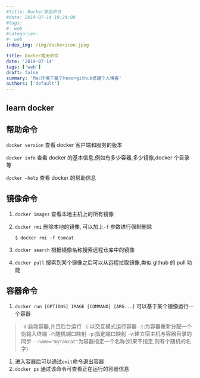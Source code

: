 ```yaml
---
#title: Docker常用命令
#date: 2019-07-14 19:24:00
#tags:
#- web
#categories:
#- web
index_img: /img/dockericon.jpeg

title: Docker常用命令
date: '2019-07-14'
tags: ['web']
draft: false
summary: 'Mac环境下基于hexo+github搭建个人博客'
authors: ['default']
---
```


## learn docker

## 帮助命令

`docker version` 查看 docker 客户端和服务的版本

`docker info` 查看 docker 的基本信息,例如有多少容器,多少镜像,docker 个目录等

`docker —help` 查看 docker 的帮助信息

## 镜像命令

1. `docker images` 查看本地主机上的所有镜像

2. `docker rmi` 删除本地的镜像, 可以加上`-f` 参数进行强制删除

   `$ docker rmi -f tomcat`

3. `docker search` 根据镜像名称搜索远程仓库中的镜像

4. `docker pull` 搜索到某个镜像之后可以从远程拉取镜像,类似 github 的 pull 功能

## 容器命令

1. `docker run [OPTIONS] IMAGE [COMMAND] [ARG...]` 可以基于某个镜像运行一个容器

> `-d`:启动容器,并且后台运行
> `-i`:以交互模式运行容器
> `-t`:为容器重新分配一个伪输入终端
> `-P`:随机端口映射
> `-p`:指定端口映射
> `-v`:建立宿主机与容器目录的同步
> `--name="myTomcat"`为容器指定一个名称(如果不指定,则有个随机的名字)

1. 进入容器后可以通过`exit`命令退出容器
2. `docker ps` 通过该命令可查看正在运行的容器信息
